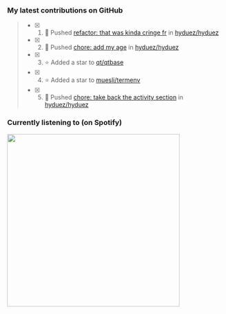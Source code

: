### My latest contributions on GitHub
<!--START_SECTION:activity-->
> - [x] 1. 📌 Pushed [refactor: that was kinda cringe fr](https://github.com/hyduez/hyduez/commit/9c8902f69dbda4a7e800debe42d4204bb85b2a62) in [hyduez/hyduez](https://github.com/hyduez/hyduez)
> - [x] 2. 📌 Pushed [chore: add my age](https://github.com/hyduez/hyduez/commit/d4be6a16948f16936cdd3263b8b4728423e8576c) in [hyduez/hyduez](https://github.com/hyduez/hyduez)
> - [x] 3. ⭐ Added a star to [qt/qtbase](https://github.com/qt/qtbase)
> - [x] 4. ⭐ Added a star to [muesli/termenv](https://github.com/muesli/termenv)
> - [x] 5. 📌 Pushed [chore: take back the activity section](https://github.com/hyduez/hyduez/commit/e4ea3f43c4123744c1faa4a20e861f956c336506) in [hyduez/hyduez](https://github.com/hyduez/hyduez)
<!--END_SECTION:activity-->

### Currently listening to (on Spotify)
<img src="https://spotify-hyduez.vercel.app/api/spotify" width="400em">
